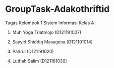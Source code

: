 # GroupTask-Adakothriftid
Tugas Kelompok 1 Sistem Informasi Kelas A :

1. Muh Yoga Triatmojo (D121191007)

2. Sayyid Shiddiq Masagena (D121191014)

3. Pahrul (D121191020)

4. Lutfiah Salim (D121191030)
